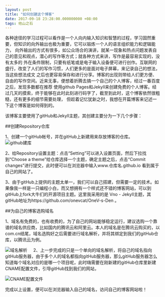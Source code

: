 ```yaml
---
layout: post
title: "如何创建这个博客"
date: 2017-09-18 23:28:00.000000000 +08:00
tags: 他山之石
---
```

各种途径的学习过程可以看作是一个人向内输入知识和智慧的过程，学习固然重要，但知识的向外输出也极为重要，它可以锻炼一个人的语言组织能力和逻辑能力，
向外输出的方式有很多，如公众场合的演讲，就某一现象和热点问题发表自己的意见和观点，潜心的写作等方式；就各种方式来讲，写作是最容易实现的，没有太多的
外在条件限制，只要有纸笔或是电子输入设备便可进行创作。互联网的盛行，改变了人们的写作习惯，人们更多的是面对电子屏幕，来记录自己的想法，当这些想法成文
之后也更容易保存和进行分享。博客的出现则带给人们更方便、自由的写作空间。近来无事，便想着折腾去搞一个自己的个人博客，经过一番百度之后，发现多数都在推荐
使用github Pages和Jekyll来创建免费的个人博客。经过几天的摸索，终于能够在此时此刻进行码字了，截至到此时，这个博客依然很粗糙，还有更多的细节需要处理，
但趁着记忆犹新之时，我想在开篇博客来记述一下这个博客是如何得到的。

该博客主要使用了gitHub和Jekyll主题，其创建主要分为一下几个步骤：

##创建Repository仓库

1、创建一个gitHub帐号，并在gitHub上新建用来存放博客的仓库。
   
![github建库](http://i1262.photobucket.com/albums/ii603/Joseph_Zhang/gitHub_zpsxiud0cnc.png)

2、给Repository设置主题：点击“Setting”可以进入设置页面，然后下拉找到“Choose a theme”给仓库选择一个主题，确定主题之后，点击“Commit changes”进行提交，此时便可以在浏览器中输入www.仓库名.github.io 看到属于自己的网站了。

3、由于gitHub上提供的主题太单一，我们可以自己搭建，但需要一定的技术。如果像我一样是一只编程小白，而又想拥有一个样式还不错的博客网站，可以到gitHub上fork大牛们的开源项目主题。这里我采用的是 Vno - Jekyll主题，其gitHub地址为https://github.com/onevcat/OneV-s-Den 。

##为自己的博客选购域名

1、域名有免费的，也有收费的，为了自己的网站能够稳定运行，建议选购一个靠谱的域名供应商，比如国内的腾讯云和阿里云。本人的域名是在腾讯云购买的，以com.cn结尾，域名选购好之后需要进行域名解析，并将其绑定到我们的gitHub仓库，以腾讯云为例。

![域名解析](http://i1262.photobucket.com/albums/ii603/Joseph_Zhang/DNS_zpse7syf3sl.png)
    
2、上一步完成的只是一个单向的域名解析，将自己的域名指向gitHub服务器，由于多个人的域名都指向gitHub服务器，那么gitHub服务器怎么知道每个域名对应的是哪一个项目呢，此时嗨需要在刚新建的gitHub仓库里新建CNAME配置文件，引导gitHub找到我们的网站，

![CNAME配置文件](http://i1262.photobucket.com/albums/ii603/Joseph_Zhang/CNAME_zpse7akol0f.png)

完成以上设置，便可以在浏览器输入自己的域名，访问自己的博客网站啦！
